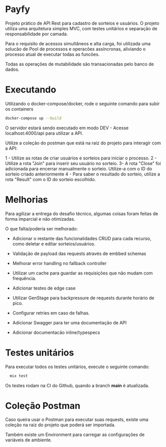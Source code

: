 # Payfy

Projeto prático de API Rest para cadastro de sorteios e usuários. O projeto utiliza uma arquitetura simples MVC, com testes unitários e separação de responsabilidade por camada.

Para o requisito de acessos simultâneos e alta carga, foi utilizada uma solucão de Pool de processos e operacões assíncronas, aliviando o processo atual de executar todas as funcões.

Todas as operações de mutabilidade são transacionadas pelo banco de dados.

# Executando

Utilizando o docker-compose/docker, rode o seguinte comando para subir os containers

```bash
docker-compose up --build
```

O servidor estará sendo executado em modo DEV - Acesse localhost:4000/api para utilizar a API.

Utilize a coleção do postman que está na raiz do projeto para interagir com a API:

1 - Utilize as rotas de criar usuários e sorteios para iniciar o processo.
2 - Utilize a rota "Join" para inserir seu usuário no sorteio.
3- A rota "Close" foi adicionada para encerrar manualmente o sorteio. Utilize-a com o ID do sorteio criado anteriormente
4 - Para saber o resultado do sorteio, utilize a rota "Result" com o ID do sorteio escolhido.

# Melhorias

Para agilizar a entrega do desafio técnico, algumas coisas foram feitas de forma imparcial e não otimizadas.

O que falta/poderia ser melhorado:

- Adicionar o restante das funcionalidades CRUD para cada recurso, como deletar e editar sorteios/usuários.

- Validação de payload das requests através de embbed schemas
- Melhorar error handling no fallback controller
- Utilizar um cache para guardar as requisições que não mudam com frequência.
- Adicionar testes de edge case
- Utilizar GenStage para backpressure de requests durante horário de pico.
- Configurar retries em caso de falhas.
- Adicionar Swagger para ter uma documentação de API
- Adicionar documentacão inline/typespecs

# Testes unitários

Para executar todos os testes unitários, execute o seguinte comando:

```bash
  mix test
```

Os testes rodam na CI do Github, quando a branch **main** é atualizada.

# Coleção Postman

Caso queira usar o Postman para executar suas requests, existe uma coleção na raiz do projeto que poderá ser importada.

Também existe um Environment para carregar as configurações de variáveis de ambiente.
